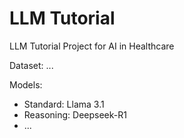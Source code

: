 # LLM Tutorial
LLM Tutorial Project for AI in Healthcare

Dataset: ...

Models: 
- Standard: Llama 3.1
- Reasoning: Deepseek-R1
- ...
